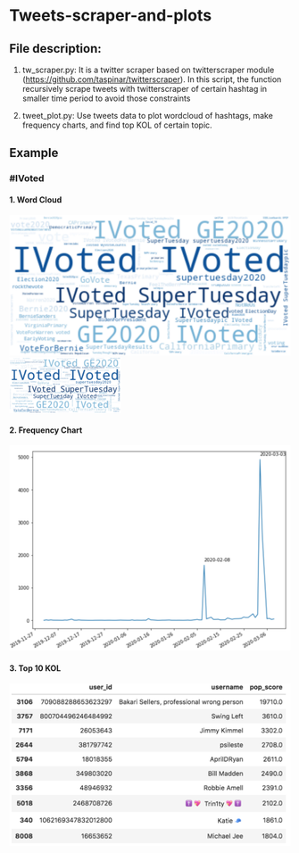 # Tweets-scraper-and-plots

## File description:
1. tw_scraper.py: It is a twitter scraper based on twitterscraper module (https://github.com/taspinar/twitterscraper). In this script, the function recursively scrape tweets with twitterscraper of certain hashtag in smaller time period to avoid those constraints

2. tweet_plot.py: Use tweets data to plot wordcloud of hashtags, make frequency charts, and find top KOL of certain topic.

## Example
### #IVoted

#### 1. Word Cloud
![image](https://github.com/yahancheng/Tweets-scraper-and-plots/blob/master/sample_plot/Screen%20Shot%202020-03-10%20at%208.33.30%20PM.png)
<img src="https://github.com/yahancheng/Tweets-scraper-and-plots/blob/master/sample_plot/Screen%20Shot%202020-03-10%20at%208.33.30%20PM.png" alt="drawing" width="200"/>

#### 2. Frequency Chart
![image](https://github.com/yahancheng/Tweets-scraper-and-plots/blob/master/sample_plot/Screen%20Shot%202020-03-10%20at%208.33.41%20PM.png)

#### 3. Top 10 KOL
![image](https://github.com/yahancheng/Tweets-scraper-and-plots/blob/master/sample_plot/Screen%20Shot%202020-03-10%20at%208.33.47%20PM.png)